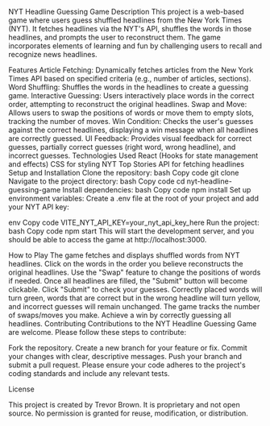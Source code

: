 NYT Headline Guessing Game
Description
This project is a web-based game where users guess shuffled headlines from the New York Times (NYT). It fetches headlines via the NYT's API, shuffles the words in those headlines, and prompts the user to reconstruct them. The game incorporates elements of learning and fun by challenging users to recall and recognize news headlines.

Features
Article Fetching: Dynamically fetches articles from the New York Times API based on specified criteria (e.g., number of articles, sections).
Word Shuffling: Shuffles the words in the headlines to create a guessing game.
Interactive Guessing: Users interactively place words in the correct order, attempting to reconstruct the original headlines.
Swap and Move: Allows users to swap the positions of words or move them to empty slots, tracking the number of moves.
Win Condition: Checks the user's guesses against the correct headlines, displaying a win message when all headlines are correctly guessed.
UI Feedback: Provides visual feedback for correct guesses, partially correct guesses (right word, wrong headline), and incorrect guesses.
Technologies Used
React (Hooks for state management and effects)
CSS for styling
NYT Top Stories API for fetching headlines
Setup and Installation
Clone the repository:
bash
Copy code
git clone <repository-url>
Navigate to the project directory:
bash
Copy code
cd nyt-headline-guessing-game
Install dependencies:
bash
Copy code
npm install
Set up environment variables:
Create a .env file at the root of your project and add your NYT API key:

env
Copy code
VITE_NYT_API_KEY=your_nyt_api_key_here
Run the project:
bash
Copy code
npm start
This will start the development server, and you should be able to access the game at http://localhost:3000.

How to Play
The game fetches and displays shuffled words from NYT headlines.
Click on the words in the order you believe reconstructs the original headlines.
Use the "Swap" feature to change the positions of words if needed.
Once all headlines are filled, the "Submit" button will become clickable.
Click "Submit" to check your guesses. Correctly placed words will turn green, words that are correct but in the wrong headline will turn yellow, and incorrect guesses will remain unchanged.
The game tracks the number of swaps/moves you make.
Achieve a win by correctly guessing all headlines.
Contributing
Contributions to the NYT Headline Guessing Game are welcome. Please follow these steps to contribute:

Fork the repository.
Create a new branch for your feature or fix.
Commit your changes with clear, descriptive messages.
Push your branch and submit a pull request.
Please ensure your code adheres to the project's coding standards and include any relevant tests.

License

This project is created by Trevor Brown. It is proprietary and not open source. No permission is granted for reuse, modification, or distribution.
